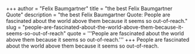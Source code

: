 +++
author = "Felix Baumgartner"
title = "the best Felix Baumgartner Quote"
description = "the best Felix Baumgartner Quote: People are fascinated about the world above them because it seems so out-of-reach."
slug = "people-are-fascinated-about-the-world-above-them-because-it-seems-so-out-of-reach"
quote = '''People are fascinated about the world above them because it seems so out-of-reach.'''
+++
People are fascinated about the world above them because it seems so out-of-reach.
